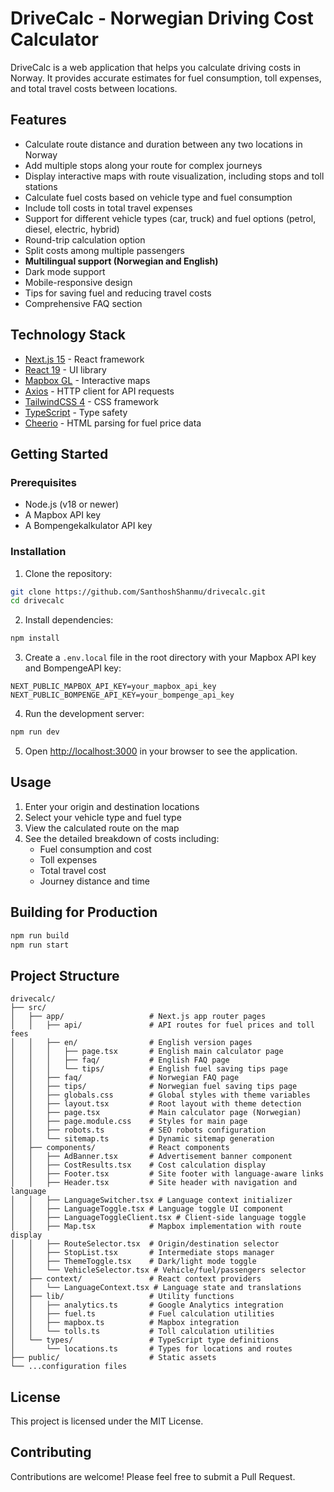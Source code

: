# DriveCalc - Norwegian Driving Cost Calculator

DriveCalc is a web application that helps you calculate driving costs in Norway. It provides accurate estimates for fuel consumption, toll expenses, and total travel costs between locations.

## Features

- Calculate route distance and duration between any two locations in Norway
- Add multiple stops along your route for complex journeys
- Display interactive maps with route visualization, including stops and toll stations
- Calculate fuel costs based on vehicle type and fuel consumption
- Include toll costs in total travel expenses
- Support for different vehicle types (car, truck) and fuel options (petrol, diesel, electric, hybrid)
- Round-trip calculation option
- Split costs among multiple passengers
- **Multilingual support (Norwegian and English)**
- Dark mode support
- Mobile-responsive design
- Tips for saving fuel and reducing travel costs
- Comprehensive FAQ section

## Technology Stack

- [Next.js 15](https://nextjs.org/) - React framework
- [React 19](https://react.dev/) - UI library
- [Mapbox GL](https://www.mapbox.com/) - Interactive maps
- [Axios](https://axios-http.com/) - HTTP client for API requests
- [TailwindCSS 4](https://tailwindcss.com/) - CSS framework
- [TypeScript](https://www.typescriptlang.org/) - Type safety
- [Cheerio](https://cheerio.js.org/) - HTML parsing for fuel price data

## Getting Started

### Prerequisites

- Node.js (v18 or newer)
- A Mapbox API key
- A Bompengekalkulator API key

### Installation

1. Clone the repository:
```bash
git clone https://github.com/SanthoshShanmu/drivecalc.git
cd drivecalc
```

2. Install dependencies:
```bash
npm install
```

3. Create a `.env.local` file in the root directory with your Mapbox API key and BompengeAPI key:
```
NEXT_PUBLIC_MAPBOX_API_KEY=your_mapbox_api_key
NEXT_PUBLIC_BOMPENGE_API_KEY=your_bompenge_api_key
```

4. Run the development server:
```bash
npm run dev
```

5. Open [http://localhost:3000](http://localhost:3000) in your browser to see the application.

## Usage

1. Enter your origin and destination locations
2. Select your vehicle type and fuel type
3. View the calculated route on the map
4. See the detailed breakdown of costs including:
   - Fuel consumption and cost
   - Toll expenses
   - Total travel cost
   - Journey distance and time

## Building for Production

```bash
npm run build
npm run start
```

## Project Structure

```
drivecalc/
├── src/
│   ├── app/                   # Next.js app router pages
│   │   ├── api/               # API routes for fuel prices and toll fees
│   │   ├── en/                # English version pages
│   │   │   ├── page.tsx       # English main calculator page
│   │   │   ├── faq/           # English FAQ page
│   │   │   └── tips/          # English fuel saving tips page
│   │   ├── faq/               # Norwegian FAQ page
│   │   ├── tips/              # Norwegian fuel saving tips page
│   │   ├── globals.css        # Global styles with theme variables
│   │   ├── layout.tsx         # Root layout with theme detection
│   │   ├── page.tsx           # Main calculator page (Norwegian)
│   │   ├── page.module.css    # Styles for main page
│   │   ├── robots.ts          # SEO robots configuration
│   │   └── sitemap.ts         # Dynamic sitemap generation
│   ├── components/            # React components
│   │   ├── AdBanner.tsx       # Advertisement banner component
│   │   ├── CostResults.tsx    # Cost calculation display
│   │   ├── Footer.tsx         # Site footer with language-aware links
│   │   ├── Header.tsx         # Site header with navigation and language
│   │   ├── LanguageSwitcher.tsx # Language context initializer
│   │   ├── LanguageToggle.tsx # Language toggle UI component
│   │   ├── LanguageToggleClient.tsx # Client-side language toggle
│   │   ├── Map.tsx            # Mapbox implementation with route display
│   │   ├── RouteSelector.tsx  # Origin/destination selector
│   │   ├── StopList.tsx       # Intermediate stops manager
│   │   ├── ThemeToggle.tsx    # Dark/light mode toggle
│   │   └── VehicleSelector.tsx # Vehicle/fuel/passengers selector
│   ├── context/               # React context providers
│   │   └── LanguageContext.tsx # Language state and translations
│   ├── lib/                   # Utility functions
│   │   ├── analytics.ts       # Google Analytics integration
│   │   ├── fuel.ts            # Fuel calculation utilities
│   │   ├── mapbox.ts          # Mapbox integration
│   │   └── tolls.ts           # Toll calculation utilities
│   └── types/                 # TypeScript type definitions
│       └── locations.ts       # Types for locations and routes
├── public/                    # Static assets
└── ...configuration files
```

## License

This project is licensed under the MIT License.

## Contributing

Contributions are welcome! Please feel free to submit a Pull Request.